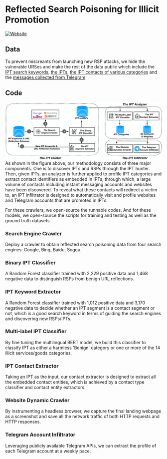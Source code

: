 # Reflected Search Poisoning for Illicit Promotion

 [![Website](https://img.shields.io/badge/Website-here-brightgreen?logo=googlechrome&logoColor=%23000000&labelColor=%23eeeeee
)](http://anonymous-rsp/reflected-search-poisoning)

## Data

To prevent miscreants from launching new RSP attacks, we hide the vulnerable URSes and make the rest of the data public which include the [IPT search keywords](https://drive.google.com/file/d/1AMLvcdFe0I3j9EiwPA5AU73s5uUS6GWQ/view?usp=drive_link), [the IPTs](https://drive.google.com/file/d/1ihXOJW_Vh_0ZFG3y4Gjy-5X0vlKC5MDO/view?usp=drive_link), [the IPT contacts of various categories](https://drive.google.com/file/d/1RoBxILAeisVSs_w-fFkax5uuxa9C5vl4/view?usp=drive_link) and the [messages collected from Telegram](https://drive.google.com/file/d/1ObZc36Ls7k6Hn-qCfHYqOT4k2pTbHltA/view?usp=drive_link).

## Code

![methodology](./img/methodology.png)
As shown in the figure above, our methodology consists of three major components. One is to discover IPTs and RSPs through the IPT hunter. Then, given IPTs, an analyzer is further applied to profile IPT categories and extract contact identifiers as embedded in IPTs, through which, a large volume of contacts including instant messaging accounts and websites have been discovered. To reveal what these contacts will redirect a victim to, an IPT infiltrator is designed to automatically visit and profile  websites and Telegram accounts that are promoted in IPTs.

For these crawlers, we open-source the runnable codes. And for these models, we open-source the scripts for training and testing as well as the ground truth datasets.

### Search Engine Crawler

Deploy a crawler to obtain reflected search poisoning data from four search engines: Google, Bing, Baidu, Sogou.

### Binary IPT Classifier

A Random Forest classifier trained with 2,229 positive data and 1,468 negative data to distinguish RSPs from benign URL reflections. 

### IPT Keyword Extractor

A Random Forest classifier trained with 1,012 positive data and 3,170 negative data to decide whether an IPT segment is a contact segment or not, which is a good search keyword in terms of guiding the search engines and discovering new RSPs/IPTs.

### Multi-label IPT Classifier

By fine tuning the multilingual BERT model, we build this classifier to classify IPT as either a harmless 'Benign' category or one or more of the 14 illicit services/goods categories.

### IPT Contact Extractor

Taking an IPT as the input, our contact extractor is designed to extract all the embedded contact entities, which is achieved by a contact type classifier and contact entity extractors.

### Website Dynamic Crawler

By instrumenting a headless browser, we capture the final landing webpage as a screenshot and save all the network traffic of both HTTP requests and HTTP responses. 

### Telegram Account Infiltrator

Leveraging publicly available Telegram APIs, we can extract the profile of each Telegram account at a weekly pace.

